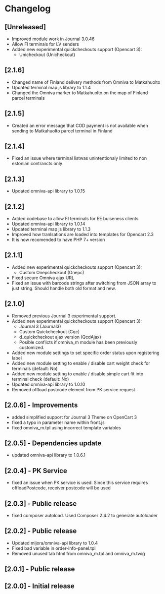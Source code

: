 # Changelog

## [Unreleased]
- Improved module work in Journal 3.0.46
- Allow FI terminals for LV senders
- Added new experimental quickcheckouts support (Opencart 3):
    - Unicheckout (Unicheckout)

## [2.1.6]
- Changed name of Finland delivery methods from Omniva to Matkahuolto
- Updated terminal map js library to 1.1.4
- Changed the Omniva marker to Matkahuolto on the map of Finland parcel terminals

## [2.1.5]
- Created an error message that COD payment is not available when sending to Matkahuolto parcel terminal in Finland

## [2.1.4]
- Fixed an issue where terminal listwas unintentionaly limited to non estonian contrancts only

## [2.1.3]
- Updated omniva-api library to 1.0.15 

## [2.1.2]
- Added codebase to allow FI terminals for EE buiseness clients
- Updated omniva-api library to 1.0.14
- Updated terminal map js library to 1.1.3
- Improved how tranlsations are loaded into templates for Opencart 2.3
- It is now recomended to have PHP 7+ version

## [2.1.1]
- Added new experimental quickcheckouts support (Opencart 3):
    - Custom Onepcheckout (Onepc)
- Fixed secure Omniva ajax URL
- Fixed an issue with barcode strings after switching from JSON array to just string. Should handle both old format and new.

## [2.1.0]
- Removed previous Journal 3 experimental support.
- Added new experimental quickcheckouts support (Opencart 3):
    - Journal 3 (Journal3)
    - Custom Quickcheckout (Cqc)
    - d_quickcheckout ajax version (QcdAjax)
    - Posible conflicts if omniva_m module has been previously customized. 
- Added new module settings to set specific order status upon registering label
- Added new module setting to enable / disable cart weight check for terminals (default: No)
- Added new module setting to enable / disable simple cart fit into terminal check (default: No)
- Updated omniva-api library to 1.0.10
- Removed offload postcode element from PK service request

## [2.0.6] - Improvements
- added simplified support for Journal 3 Theme on OpenCart 3
- fixed a typo in parameter name within front.js
- fixed omniva_m.tpl using incorrect template variables

## [2.0.5] - Dependencies update
- updated omniva-api library to 1.0.6.1

## [2.0.4] - PK Service
- fixed an issue when PK service is used. Since this service requires offloadPostcode, receiver postcode will be used

## [2.0.3] - Public release
- fixed composer autoload. Used Composer 2.4.2 to generate autoloader

## [2.0.2] - Public release
- Updated mijora/omniva-api library to 1.0.4
- Fixed bad variable in order-info-panel.tpl
- Removed unused tab html from omniva_m.tpl and omniva_m.twig

## [2.0.1] - Public release

## [2.0.0] - Initial release
